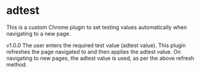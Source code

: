 # adtest
This is a custom Chrome plugin to set testing values automatically when navigating to a new page.

v1.0.0
The user enters the required test value (adtest value).
This plugin refreshes the page navigated to and then applies the adtest value.
On navigating to new pages, the adtest value is used, as per the above refresh method.
